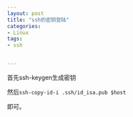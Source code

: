 ```yaml
---
layout: post
title: "ssh的密钥登陆"
categories:
- Linux
tags:
- ssh


---
```


首先ssh-keygen生成密钥   
	
然后`ssh-copy-id-i .ssh/id_isa.pub $host`	   

即可。   
